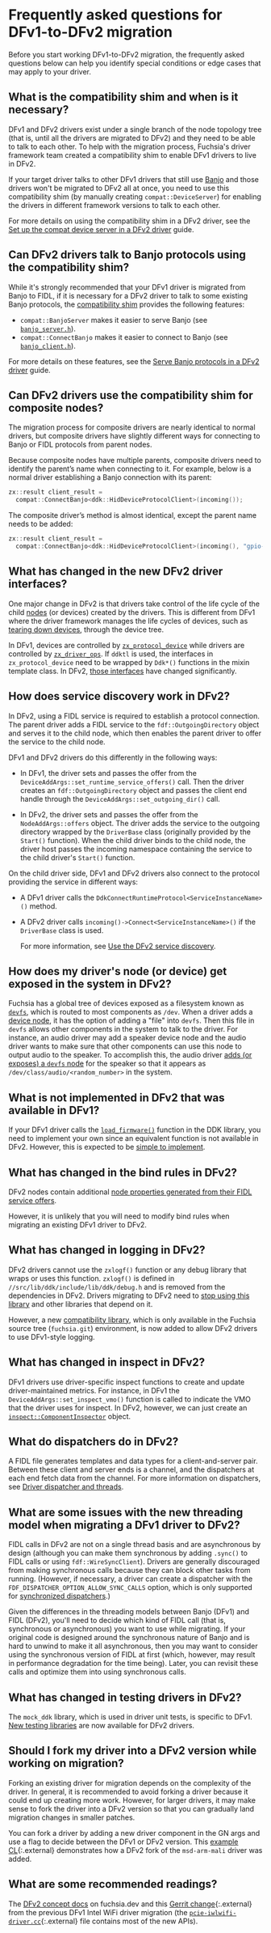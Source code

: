 # Frequently asked questions for DFv1-to-DFv2 migration

Before you start working DFv1-to-DFv2 migration, the frequently asked
questions below can help you identify special conditions or edge cases
that may apply to your driver.

## What is the compatibility shim and when is it necessary?

DFv1 and DFv2 drivers exist under a single branch of the node topology
tree (that is, until all the drivers are migrated to DFv2) and they need
to be able to talk to each other. To help with the migration process,
Fuchsia's driver framework team created a compatibility shim to enable
DFv1 drivers to live in DFv2.

If your target driver talks to other DFv1 drivers that still use
[Banjo][banjo] and those drivers won't be migrated to DFv2 all at once,
you need to use this compatibility shim (by manually creating
`compat::DeviceServer`) for enabling the drivers in different framework
versions to talk to each other.

For more details on using the compatibility shim in a DFv2 driver,
see the
[Set up the compat device server in a DFv2 driver][set-up-compat-device-server]
guide.

## Can DFv2 drivers talk to Banjo protocols using the compatibility shim?

While it's strongly recommended that your DFv1 driver is migrated from
Banjo to FIDL, if it is necessary for a DFv2 driver to talk
to some existing Banjo protocols, the
[compatibility shim][set-up-compat-device-server] provides the
following features:

- `compat::BanjoServer` makes it easier to serve Banjo
  (see [`banjo_server.h`][banjo-server-h]).
- `compat::ConnectBanjo` makes it easier to connect to Banjo
  (see [`banjo_client.h`][banjo-client-h]).

For more details on these features, see the
[Serve Banjo protocols in a DFv2 driver][serve-banjo-protocols-in-a-dfv2-driver]
guide.

## Can DFv2 drivers use the compatibility shim for composite nodes?

The migration process for composite drivers are nearly identical to
normal drivers, but composite drivers have slightly different
ways for connecting to Banjo or FIDL protocols from parent nodes.

Because composite nodes have multiple parents, composite drivers need
to identify the parent’s name when connecting to it. For example,
below is a normal driver establishing a Banjo connection with its
parent:

```cpp
zx::result client_result =
  compat::ConnectBanjo<ddk::HidDeviceProtocolClient>(incoming());
```

The composite driver’s method is almost identical, except the parent
name needs to be added:

```cpp
zx::result client_result =
  compat::ConnectBanjo<ddk::HidDeviceProtocolClient>(incoming(), "gpio-int")
```

## What has changed in the new DFv2 driver interfaces?

One major change in DFv2 is that drivers take control of the life cycle
of the child [nodes][driver-node] (or devices) created by the drivers.
This is different from DFv1 where the driver framework manages the life
cycles of devices, such as [tearing down devices][device-lifecycle],
through the device tree.

In DFv1, devices are controlled by [`zx_protocol_device`][ddk-device-h-77]
while drivers are controlled by [`zx_driver_ops`][ddk-driver-h-29].
If `ddktl` is used, the interfaces in `zx_protocol_device` need to be
wrapped by `Ddk*()` functions in the mixin template class. In DFv2,
[those interfaces][update-driver-interfaces] have changed
significantly.

## How does service discovery work in DFv2?

In DFv2, using a FIDL service is required to establish a protocol
connection. The parent driver adds a FIDL service to the
`fdf::OutgoingDirectory` object and serves it to the child node,
which then enables the parent driver to offer the service to the
child node.

DFv1 and DFv2 drivers do this differently in the following ways:

- In DFv1, the driver sets and passes the offer from the
  `DeviceAddArgs::set_runtime_service_offers()` call. Then the driver
  creates an `fdf::OutgoingDirectory` object and passes the client
  end handle through the `DeviceAddArgs::set_outgoing_dir()` call.

- In DFv2, the driver sets and passes the offer from the
  `NodeAddArgs::offers` object. The driver adds the service to the
  outgoing directory wrapped by the `DriverBase` class (originally
  provided by the `Start()` function). When the child driver binds to
  the child node, the driver host passes the incoming namespace
  containing the service to the child driver's `Start()` function.

On the child driver side, DFv1 and DFv2 drivers also connect to the
protocol providing the service in different ways:

- A DFv1 driver calls the `DdkConnectRuntimeProtocol<ServiceInstanceName>()`
  method.
- A DFv2 driver calls `incoming()->Connect<ServiceInstanceName>()` if the
  `DriverBase` class is used.

  For more information, see
  [Use the DFv2 service discovery][use-service-discovery].

## How does my driver's node (or device) get exposed in the system in DFv2?

Fuchsia has a global tree of devices exposed as a filesystem known as
[`devfs`][devfs], which is routed to most components as `/dev`. When
a driver adds a [device node][driver-node], it has the option of adding
a "file" into `devfs`. Then this file in `devfs` allows other components
in the system to talk to the driver. For instance, an audio driver may add
a speaker device node and the audio driver wants to make sure that other
components can use this node to output audio to the speaker. To accomplish
this, the audio driver [adds (or exposes) a `devfs` node][expose-devfs]
for the speaker so that it appears as `/dev/class/audio/<random_number>`
in the system.

## What is not implemented in DFv2 that was available in DFv1?

If your DFv1 driver calls the [`load_firmware()`][load-firmware] function
in the DDK library, you need to implement your own since an equivalent
function is not available in DFv2. However, this is expected to be
[simple to implement][implement-firmware].

## What has changed in the bind rules in DFv2?

DFv2 nodes contain additional
[node properties generated from their FIDL service offers][use-node-properties].

However, it is unlikely that you will need to modify bind rules when
migrating an existing DFv1 driver to DFv2.

## What has changed in logging in DFv2?

DFv2 drivers cannot use the `zxlogf()` function or any debug library
that wraps or uses this function. `zxlogf()` is defined in
`//src/lib/ddk/include/lib/ddk/debug.h` and is removed from the
dependencies in DFv2. Drivers migrating to DFv2 need to
[stop using this library][use-dfv2-logger] and other libraries
that depend on it.

However, a new [compatibility library][logging-h], which is only
available in the Fuchsia source tree (`fuchsia.git`) environment, is
now added to allow DFv2 drivers to use DFv1-style logging.

## What has changed in inspect in DFv2?

DFv1 drivers use driver-specific inspect functions to create and update
driver-maintained metrics. For instance, in DFv1 the
`DeviceAddArgs::set_inspect_vmo()` function is called to indicate the
VMO that the driver uses for inspect. In DFv2, however, we can just
create an [`inspect::ComponentInspector`][use-dfv2-inspect] object.

## What do dispatchers do in DFv2?

A FIDL file generates templates and data types for a client-and-server
pair. Between these client and server ends is a channel, and the
dispatchers at each end fetch data from the channel. For more
information on dispatchers, see
[Driver dispatcher and threads][driver-dispatcher].

## What are some issues with the new threading model when migrating a DFv1 driver to DFv2?

FIDL calls in DFv2 are not on a single thread basis and are asynchronous
by design (although you can make them synchronous by adding `.sync()`
to FIDL calls or using `fdf::WireSyncClient`). Drivers are generally
discouraged from making synchronous calls because they can block other
tasks from running. (However, if necessary, a driver can create a
dispatcher with the `FDF_DISPATCHER_OPTION_ALLOW_SYNC_CALLS` option,
which is only supported for
[synchronized dispatchers][synchronized-dispatchers].)

Given the differences in the threading models between Banjo (DFv1) and
FIDL (DFv2), you'll need to decide which kind of FIDL call (that is,
synchronous or asynchronous) you want to use while migrating. If your
original code is designed around the synchronous nature of Banjo and
is hard to unwind to make it all asynchronous, then you may want to
consider using the synchronous version of FIDL at first (which,
however, may result in performance degradation for the time being).
Later, you can revisit these calls and optimize them into using
synchronous calls.

## What has changed in testing drivers in DFv2?

The `mock_ddk` library, which is used in driver unit tests, is
specific to DFv1. [New testing libraries][update-unit-tests] are now
available for DFv2 drivers.

## Should I fork my driver into a DFv2 version while working on migration?

Forking an existing driver for migration depends on the complexity
of the driver. In general, it is recommended to avoid forking a
driver because it could end up creating more work. However,
for larger drivers, it may make sense to fork the driver into
a DFv2 version so that you can gradually land migration changes
in smaller patches.

You can fork a driver by adding a new driver component in the GN args
and use a flag to decide between the DFv1 or DFv2 version. This
[example CL][gc-msd-arm-mali]{:.external} demonstrates how a DFv2 fork
of the `msd-arm-mali` driver was added.

## What are some recommended readings?

The [DFv2 concept docs][driver-concepts] on fuchsia.dev and this
[Gerrit change][gc-intel-wifi]{:.external} from the previous DFv1
Intel WiFi driver migration (the
[`pcie-iwlwifi-driver.cc`][pcie-iwlwifi-driver-cc]{:.external} file
contains most of the new APIs).

<!-- Reference links -->

[migrate-from-banjo-to-fidl]: /docs/development/drivers/migration/migrate-from-banjo-to-fidl.md
[banjo]: /docs/development/drivers/concepts/device_driver_model/banjo.md
[driver-dispatcher]: /docs/concepts/drivers/driver-dispatcher-and-threads.md
[driver-node]: /docs/concepts/drivers/drivers_and_nodes.md
[device-lifecycle]: /docs/development/drivers/concepts/device_driver_model/device-lifecycle.md#an_example_of_the_tear-down_sequence
[ddk-device-h-77]: https://source.corp.google.com/fuchsia/src/lib/ddk/include/lib/ddk/device.h;l=77
[ddk-driver-h-29]: https://source.corp.google.com/fuchsia/src/lib/ddk/include/lib/ddk/driver.h;l=29
[load-firmware]: https://cs.opensource.google/fuchsia/fuchsia/+/main:src/lib/ddk/include/lib/ddk/driver.h;l=416
[logging-h]: https://cs.opensource.google/fuchsia/fuchsia/+/main:sdk/lib/driver/compat/cpp/logging.h
[synchronized-dispatchers]: /docs/concepts/drivers/driver-dispatcher-and-threads.md#synchronized-and-unsynchronized
[gc-intel-wifi]:https://fuchsia-review.git.corp.google.com/c/fuchsia/+/692243
[pcie-iwlwifi-driver-cc]: https://fuchsia-review.git.corp.google.com/c/fuchsia/+/692243/47/src/connectivity/wlan/drivers/third_party/intel/iwlwifi/platform/pcie-iwlwifi-driver.cc
[devfs]: /docs/concepts/drivers/driver_communication.md#service_discovery_using_devfs
[codelab-driver-service]: /docs/get-started/sdk/learn/driver/driver-service.md
[logger-h]: https://source.corp.google.com/h/turquoise-internal/turquoise/+/main:sdk/lib/driver/logging/cpp/logger.h;l=15
[load-firmware]: https://cs.opensource.google/fuchsia/fuchsia/+/main:src/lib/ddk/include/lib/ddk/driver.h;l=408
[driver-concepts]: /docs/concepts/drivers/README.md
[gc-msd-arm-mali]: https://fuchsia-review.git.corp.google.com/c/fuchsia/+/853637/5/src/graphics/drivers/msd-arm-mali/BUILD.gn
[banjo-server-h]: https://cs.opensource.google/fuchsia/fuchsia/+/main:sdk/lib/driver/compat/cpp/banjo_server.h
[banjo-client-h]: https://cs.opensource.google/fuchsia/fuchsia/+/main:sdk/lib/driver/compat/cpp/banjo_client.h
[set-up-compat-device-server]: /docs/development/drivers/migration/set-up-compat-device-server.md
[driver-interfaces]: update-ddk-interfaces-to-dfv2.md
[update-dependencies]: update-ddk-interfaces-to-dfv2.md#update-dependencies-from-ddk-to-dfv2
[update-dep-for-compat-shim]: update-other-services-to-dfv2.md#update-dependencies-for-the-compatibility-shim
[update-driver-interfaces]: update-ddk-interfaces-to-dfv2.md#update-interfaces-from-ddk-to-dfv2
[use-service-discovery]: update-other-services-to-dfv2.md#use-the-dfv2-service-discovery
[update-component-manifests]: update-other-services-to-dfv2.md#update-component-manifests-of-other-drivers
[expose-devfs]: update-other-services-to-dfv2.md#expose-a-devfs-node-from-the-dfv2-driver
[use-dispatchers]: update-other-services-to-dfv2.md#use-dispatchers
[use-dfv2-inspect]: update-other-services-to-dfv2.md#use-the-dfv2-inspect
[use-dfv2-logger]: update-other-services-to-dfv2.md#use-the-dfv2-logger
[implement-firmware]: update-other-services-to-dfv2.md#implement-your-own-load-firmware-method
[use-node-properties]: update-other-services-to-dfv2.md#use-the-node-properties-generated-from-fidl-service-offers
[update-unit-tests]: update-other-services-to-dfv2.md#update-unit-tests-to-dfv2
[additional-resources]: update-other-services-to-dfv2.md#additional-resources
[serve-banjo-protocols-in-a-dfv2-driver]: /docs/development/drivers/migration/serve-banjo-protocols.md

